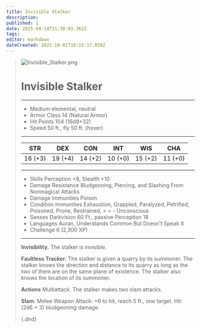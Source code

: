```yaml
---
title: Invisible Stalker
description: 
published: 1
date: 2025-04-14T21:30:03.362Z
tags: 
editor: markdown
dateCreated: 2022-10-01T16:15:17.858Z
---
```


> ![Invisible_Stalker.png](https://static.wikia.nocookie.net/vsdebating/images/4/4f/Invisible_Stalker.png/revision/latest/scale-to-width-down/400?cb=20180224013634#right)
> # Invisible Stalker
> ---
> - Medium elemental, neutral
> - Armor Class 14 (Natural Armor)
> - Hit Points 104 (16d8+32)
> - Speed 50 ft., fly 50 ft. (hover)
> ---
> |STR|DEX|CON|INT|WIS|CHA
> |---|---|---|---|---|---
> |16 (+3)|19 (+4)|14 (+2)|10 (+0)|15 (+2)|11 (+0)
> ---
> - Skills Perception +8, Stealth +10
> - Damage Resistance Bludgeoning, Piercing, and Slashing From Nonmagical Attacks
> - Damage Immunities Poison
> - Condition Immunities Exhaustion, Grappled, Paralyzed, Petrified, Poisoned, Prone, Restrained, > > - Unconscious
> - Senses Darkvision 60 Ft., passive Perception 18
> - Languages Auran, Understands Common But Doesn't Speak It
> - Challenge 6 (2,300 XP)
> ---
> **Invisibility.** The stalker is invisible.
>
> **Faultless Tracker.** The stalker is given a quarry by its summoner. The stalker knows the direction and distance to its quarry as long as the two of them are on the same plane of existence. The stalker also knows the location of its summoner.
>
> **Actions**
Multiattack. The stalker makes two slam attacks.
>
> **Slam.** Melee Weapon Attack: +6 to hit, reach 5 ft., one target. Hit: (2d6 + 3) bludgeoning damage.
>
>{.dnd}
